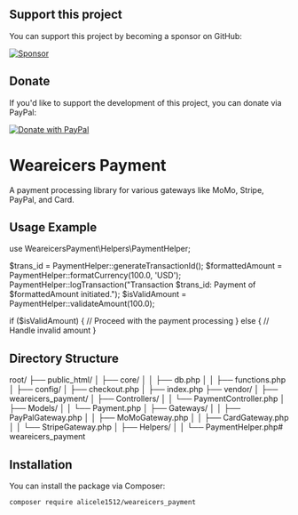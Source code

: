 ## Support this project

You can support this project by becoming a sponsor on GitHub:

[![Sponsor](https://img.shields.io/badge/sponsor-GitHub-yellow.svg)](https://github.com/sponsors/alicele1512)

## Donate

If you'd like to support the development of this project, you can donate via PayPal:

[![Donate with PayPal](https://www.paypalobjects.com/webstatic/mktg/logo/PP_logo_h_100x26.png)](https://www.paypal.me/alicele1512)


# Weareicers Payment

A payment processing library for various gateways like MoMo, Stripe, PayPal, and Card.



## Usage Example
use WeareicersPayment\Helpers\PaymentHelper;

$trans_id = PaymentHelper::generateTransactionId();
$formattedAmount = PaymentHelper::formatCurrency(100.0, 'USD');
PaymentHelper::logTransaction("Transaction $trans_id: Payment of $formattedAmount initiated.");
$isValidAmount = PaymentHelper::validateAmount(100.0);

if ($isValidAmount) {
    // Proceed with the payment processing
} else {
    // Handle invalid amount
}

## Directory Structure

root/
├── public_html/
│   ├── core/
│   │   ├── db.php
│   │   ├── functions.php
│   ├── config/
│   ├── checkout.php
│   ├── index.php
├── vendor/
│   ├── weareicers_payment/
│       ├── Controllers/
│       │   └── PaymentController.php
│       ├── Models/
│       │   └── Payment.php
│       ├── Gateways/
│       │   ├── PayPalGateway.php
│       │   ├── MoMoGateway.php
│       │   ├── CardGateway.php
│       │   └── StripeGateway.php
│       ├── Helpers/
│       │   └── PaymentHelper.php# weareicers_payment

## Installation

You can install the package via Composer:

```bash
composer require alicele1512/weareicers_payment
